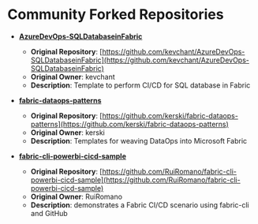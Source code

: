 # Community Forked Repositories

- **[AzureDevOps-SQLDatabaseinFabric](https://github.com/FabricEssentials/AzureDevOps-SQLDatabaseinFabric)**
  - **Original Repository**: [https://github.com/kevchant/AzureDevOps-SQLDatabaseinFabric](https://github.com/kevchant/AzureDevOps-SQLDatabaseinFabric)
  - **Original Owner**: kevchant
  - **Description**: Template to perform CI/CD for SQL database in Fabric

- **[fabric-dataops-patterns](https://github.com/FabricEssentials/fabric-dataops-patterns)**
  - **Original Repository**: [https://github.com/kerski/fabric-dataops-patterns](https://github.com/kerski/fabric-dataops-patterns)
  - **Original Owner**: kerski
  - **Description**: Templates for weaving DataOps into Microsoft Fabric

- **[fabric-cli-powerbi-cicd-sample](https://github.com/FabricEssentials/fabric-cli-powerbi-cicd-sample)**
  - **Original Repository**: [https://github.com/RuiRomano/fabric-cli-powerbi-cicd-sample](https://github.com/RuiRomano/fabric-cli-powerbi-cicd-sample)
  - **Original Owner**: RuiRomano
  - **Description**: demonstrates a Fabric CI/CD scenario using fabric-cli and GitHub

